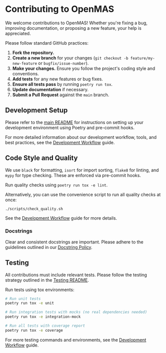 # Contributing to OpenMAS

We welcome contributions to OpenMAS! Whether you're fixing a bug, improving documentation, or proposing a new feature, your help is appreciated.

Please follow standard GitHub practices:

1.  **Fork the repository.**
2.  **Create a new branch** for your changes (`git checkout -b feature/my-new-feature` or `bugfix/issue-number`).
3.  **Make your changes.** Ensure you follow the project's coding style and conventions.
4.  **Add tests** for any new features or bug fixes.
5.  **Ensure all tests pass** by running `poetry run tox`.
6.  **Update documentation** if necessary.
7.  **Submit a Pull Request** against the `main` branch.

## Development Setup

Please refer to the [main README](https://github.com/dylangames/openmas/blob/main/README.md#development) for instructions on setting up your development environment using Poetry and pre-commit hooks.

For more detailed information about our development workflow, tools, and best practices, see the [Development Workflow](development_workflow.md) guide.

## Code Style and Quality

We use `black` for formatting, `isort` for import sorting, `flake8` for linting, and `mypy` for type checking. These are enforced via pre-commit hooks.

Run quality checks using `poetry run tox -e lint`.

Alternatively, you can use the convenience script to run all quality checks at once:

```bash
./scripts/check_quality.sh
```

See the [Development Workflow](development_workflow.md#check_qualitysh) guide for more details.

### Docstrings

Clear and consistent docstrings are important. Please adhere to the guidelines outlined in our [Docstring Policy](docstring_policy.md).

## Testing

All contributions must include relevant tests. Please follow the testing strategy outlined in the [Testing README](https://github.com/dylangames/openmas/blob/main/tests/README.md).

Run tests using tox environments:

```bash
# Run unit tests
poetry run tox -e unit

# Run integration tests with mocks (no real dependencies needed)
poetry run tox -e integration-mock

# Run all tests with coverage report
poetry run tox -e coverage
```

For more testing commands and environments, see the [Development Workflow](development_workflow.md) guide.
